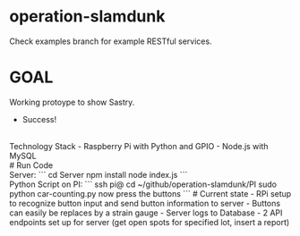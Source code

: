 # operation-slamdunk

Check examples branch for example RESTful services. 

# GOAL
Working protoype to show Sastry. 
- Success!
<br> 
Technology Stack
- Raspberry Pi with Python and GPIO
- Node.js with MySQL 
<br>
# Run Code
<br>
Server: 
```
cd Server
npm install
node index.js
```
<br>
Python Script on PI:
```
ssh pi@<ip of PI>
cd ~/github/operation-slamdunk/PI
sudo python car-counting.py
now press the buttons
```
# Current state
- RPi setup to recognize button input and send button information to server
- Buttons can easily be replaces by a strain gauge
- Server logs to Database
- 2 API endpoints set up for server (get open spots for specified lot, insert a report)

